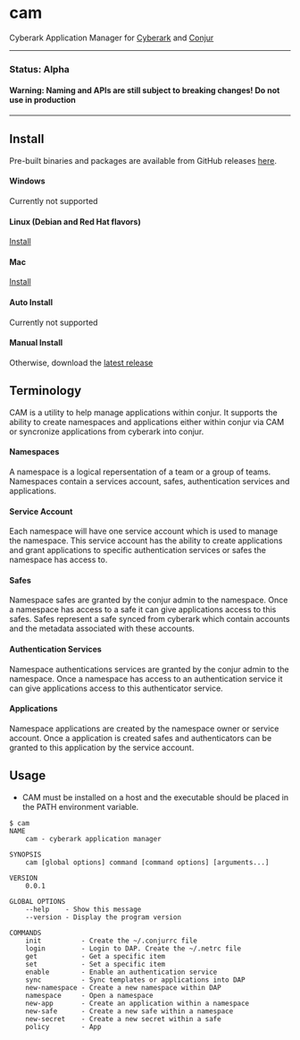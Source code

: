 # cam
Cyberark Application Manager for [Cyberark](https://cyberark.com) and [Conjur](https://conjur.org)

---

### **Status**: Alpha

#### **Warning: Naming and APIs are still subject to breaking changes! Do not use in production**

---
## Install

Pre-built binaries and packages are available from GitHub releases
[here](https://github.com/AndrewCopeland/cam/releases).

#### Windows

Currently not supported


#### Linux (Debian and Red Hat flavors)

[Install](https://github.com/AndrewCopeland/cam/releases/download/v0.0.1/cam)


#### Mac

[Install](https://github.com/AndrewCopeland/cam/releases/download/v0.0.1/cam-mac)


#### Auto Install

Currently not supported


#### Manual Install
Otherwise, download the [latest release](https://github.com/AndrewCopeland/summon-provider-cp/releases)

## Terminology

CAM is a utility to help manage applications within conjur. It supports the ability to create namespaces and applications either within conjur via CAM or syncronize applications from cyberark into conjur.

#### Namespaces
A namespace is a logical repersentation of a team or a group of teams. Namespaces contain a services account, safes, authentication services and applications.

#### Service Account
Each namespace will have one service account which is used to manage the namespace. This service account has the ability to create applications and grant applications to specific authentication services or safes the namespace has access to.

#### Safes
Namespace safes are granted by the conjur admin to the namespace. Once a namespace has access to a safe it can give applications access to this safes. Safes represent a safe synced from cyberark which contain accounts and the metadata associated with these accounts.

#### Authentication Services
Namespace authentications services are granted by the conjur admin to the namespace. Once a namespace has access to an authentication service it can give applications access to this authenticator service.

#### Applications 
Namespace applications are created by the namespace owner or service account. Once a application is created safes and authenticators can be granted to this application by the service account.


## Usage

* CAM must be installed on a host and the executable should be placed in the PATH environment variable.

```
$ cam
NAME
    cam - cyberark application manager

SYNOPSIS
    cam [global options] command [command options] [arguments...]

VERSION
    0.0.1

GLOBAL OPTIONS
    --help    - Show this message
    --version - Display the program version

COMMANDS
    init          - Create the ~/.conjurrc file
    login         - Login to DAP. Create the ~/.netrc file
    get           - Get a specific item
    set           - Set a specific item
    enable        - Enable an authentication service
    sync          - Sync templates or applications into DAP
    new-namespace - Create a new namespace within DAP
    namespace     - Open a namespace
    new-app       - Create an application within a namespace
    new-safe      - Create a new safe within a namespace
    new-secret    - Create a new secret within a safe
    policy        - App
```
